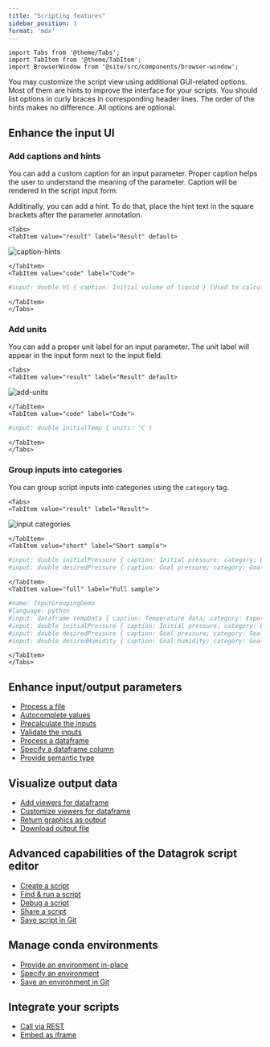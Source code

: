 ```yaml
---
title: "Scripting features"
sidebar_position: 1
format: 'mdx'
---
```


```mdx-code-block
import Tabs from '@theme/Tabs';
import TabItem from '@theme/TabItem';
import BrowserWindow from '@site/src/components/browser-window';
```

You may customize the script view using additional GUI-related options.
Most of them are hints to improve the interface for your scripts.
You should list options in curly braces in corresponding header lines.
The order of the hints makes no difference. All options are optional.

## Enhance the input UI

### Add captions and hints

You can add a custom caption for an input parameter.
Proper caption helps the user to understand the meaning of the parameter.
Caption will be rendered in the script input form.

Additinally, you can add a hint. To do that, place the hint text in the square brackets
after the parameter annotation.

```mdx-code-block
<Tabs>
<TabItem value="result" label="Result" default>
```

![caption-hints](../_pics/captions-hints.png)

```mdx-code-block
</TabItem>
<TabItem value="code" label="Code">
```

```python
#input: double V1 { caption: Initial volume of liquid } [Used to calculate the initial concentration and the volume change]
```

```mdx-code-block
</TabItem>
</Tabs>
```

### Add units

You can add a proper unit label for an input parameter.
The unit label will appear in the input form next to the input field.

```mdx-code-block
<Tabs>
<TabItem value="result" label="Result" default>
```
![add-units](../_pics/units-example.png)


```mdx-code-block
</TabItem>
<TabItem value="code" label="Code">
```

```python
#input: double initialTemp { units: °С }
```

```mdx-code-block
</TabItem>
</Tabs>
```

### Group inputs into categories

You can group script inputs into categories using the `category` tag.

```mdx-code-block
<Tabs>
<TabItem value="result" label="Result">
```
![input categories](../_pics/input-categories.png)

```mdx-code-block
</TabItem>
<TabItem value="short" label="Short sample">
```

```python
#input: double initialPressure { caption: Initial pressure; category: Experimental data }
#input: double desiredPressure { caption: Goal pressure; category: Goals }
```

```mdx-code-block
</TabItem>
<TabItem value="full" label="Full sample">
```

```python
#name: InputGroupingDemo
#language: python
#input: dataframe tempData { caption: Temperature data; category: Experimental data }
#input: double initialPressure { caption: Initial pressure; category: Experimental data }
#input: double desiredPressure { caption: Goal pressure; category: Goals }
#input: double desiredHumidity { caption: Goal humidity; category: Goals }
```

```mdx-code-block
</TabItem>
</Tabs>
```

## Enhance input/output parameters 

- [Process a file](use-input-file.mdx)
- [Autocomplete values](autocomplete-values.mdx)
- [Precalculate the inputs](precalculate-inputs.mdx)
- [Validate the inputs](validate-inputs.mdx)
- [Process a dataframe](process-dataframe.mdx)
- [Specify a dataframe column](use-column-inputs.mdx)
- [Provide semantic type](detect-semantic-type.mdx)

## Visualize output data

- [Add viewers for dataframe](add-viewers.mdx)
- [Customize viewers for dataframe](customize-viewers.mdx)
- [Return graphics as output](generate-graphics.mdx)
- [Download output file](generate-file.mdx)


## Advanced capabilities of the Datagrok script editor

- [Create a script](create-script.mdx)
- [Find & run a script](find-script.mdx)
- [Debug a script](debug-script.mdx)
- [Share a script](sharing-script.mdx)
- [Save script in Git](convert-script-to-package-function.mdx) 


## Manage conda environments
- [Provide an environment in-place](store-env-in-code.mdx)
- [Specify an environment](specify-env.mdx)
- [Save an environment in Git](share-envs.mdx)


## Integrate your scripts

- [Call via REST](call-via-rest.md)
- [Embed as iframe](embed-as-iframe.mdx)
